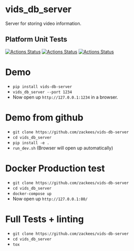 # vids_db_server

Server for storing video information.

## Platform Unit Tests

[![Actions Status](https://github.com/zackees/vids-db-server/workflows/MacOS_Tests/badge.svg)](https://github.com/zackees/vids-db-server/actions/workflows/test_macos.yml)
[![Actions Status](https://github.com/zackees/vids-db-server/workflows/Win_Tests/badge.svg)](https://github.com/zackees/vids-db-server/actions/workflows/test_win.yml)
[![Actions Status](https://github.com/zackees/vids-db-server/workflows/Ubuntu_Tests/badge.svg)](https://github.com/zackees/vids-db-server/actions/workflows/test_ubuntu.yml)


# Demo

  * `pip install vids-db-server`
  * `vids_db_server --port 1234`
  * Now open up `http://127.0.0.1:1234` in a browser.

# Demo from github

  * `git clone https://github.com/zackees/vids-db-server`
  * `cd vids_db_server`
  * `pip install -e .`
  * `run_dev.sh` (Browser will open up automatically)

# Docker Production test

  * `git clone https://github.com/zackees/vids-db-server`
  * `cd vids_db_server`
  * `docker-compose up`
  * Now open up `http://127.0.0.1:80/`

# Full Tests + linting

  * `git clone https://github.com/zackees/vids-db-server`
  * `cd vids_db_server`
  * `tox`


